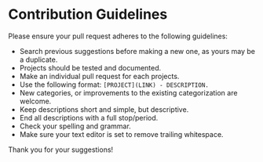 # Contribution Guidelines

Please ensure your pull request adheres to the following guidelines:

- Search previous suggestions before making a new one, as yours may be a duplicate.
- Projects should be tested and documented.
- Make an individual pull request for each projects.
- Use the following format: `[PROJECT](LINK) - DESCRIPTION.`
- New categories, or improvements to the existing categorization are welcome.
- Keep descriptions short and simple, but descriptive.
- End all descriptions with a full stop/period.
- Check your spelling and grammar.
- Make sure your text editor is set to remove trailing whitespace.

Thank you for your suggestions!
